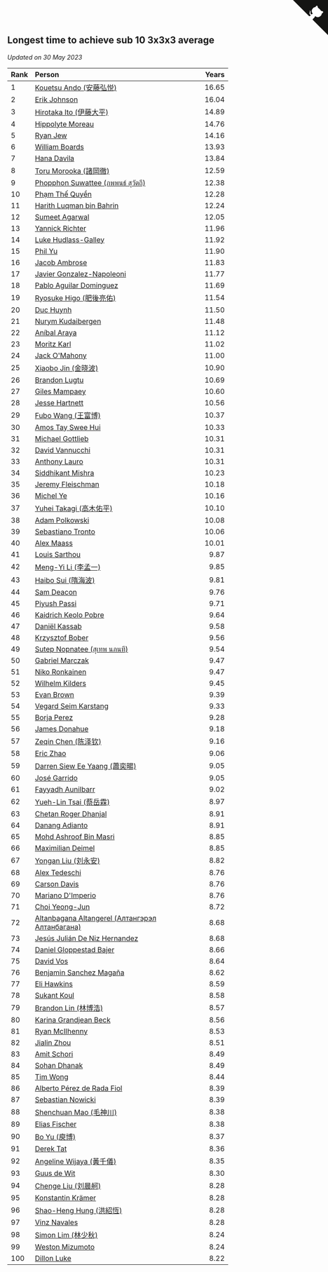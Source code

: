 ## Longest time to achieve sub 10 3x3x3 average

*Updated on 30 May 2023*

| Rank | Person | Years |
| :--- | :--- | ---: |
| 1 | [Kouetsu Ando (安藤弘悦)](https://www.worldcubeassociation.org/persons/2006ANDO01) | 16.65 |
| 2 | [Erik Johnson](https://www.worldcubeassociation.org/persons/2007JOHN02) | 16.04 |
| 3 | [Hirotaka Ito (伊藤大平)](https://www.worldcubeassociation.org/persons/2008ITOH01) | 14.89 |
| 4 | [Hippolyte Moreau](https://www.worldcubeassociation.org/persons/2008MORE02) | 14.76 |
| 5 | [Ryan Jew](https://www.worldcubeassociation.org/persons/2008JEWR01) | 14.16 |
| 6 | [William Boards](https://www.worldcubeassociation.org/persons/2009BOAR01) | 13.93 |
| 7 | [Hana Davila](https://www.worldcubeassociation.org/persons/2009DAVI01) | 13.84 |
| 8 | [Toru Morooka (諸岡徹)](https://www.worldcubeassociation.org/persons/2010MORO01) | 12.59 |
| 9 | [Phopphon Suwattee (ภพพนธ์ สุวัตถี)](https://www.worldcubeassociation.org/persons/2010SUWA03) | 12.38 |
| 10 | [Phạm Thế Quyền](https://www.worldcubeassociation.org/persons/2010PHAM08) | 12.28 |
| 11 | [Harith Luqman bin Bahrin](https://www.worldcubeassociation.org/persons/2010BAHR02) | 12.24 |
| 12 | [Sumeet Agarwal](https://www.worldcubeassociation.org/persons/2011AGAR05) | 12.05 |
| 13 | [Yannick Richter](https://www.worldcubeassociation.org/persons/2010RICH04) | 11.96 |
| 14 | [Luke Hudlass-Galley](https://www.worldcubeassociation.org/persons/2010HUDL01) | 11.92 |
| 15 | [Phil Yu](https://www.worldcubeassociation.org/persons/2010YUPH01) | 11.90 |
| 16 | [Jacob Ambrose](https://www.worldcubeassociation.org/persons/2010AMBR01) | 11.83 |
| 17 | [Javier Gonzalez-Napoleoni](https://www.worldcubeassociation.org/persons/2011GONZ04) | 11.77 |
| 18 | [Pablo Aguilar Dominguez](https://www.worldcubeassociation.org/persons/2010AGUI04) | 11.69 |
| 19 | [Ryosuke Higo (肥後亮佑)](https://www.worldcubeassociation.org/persons/2006HIGO01) | 11.54 |
| 20 | [Duc Huynh](https://www.worldcubeassociation.org/persons/2010HUYN02) | 11.50 |
| 21 | [Nurym Kudaibergen](https://www.worldcubeassociation.org/persons/2011KUDA01) | 11.48 |
| 22 | [Aníbal Araya](https://www.worldcubeassociation.org/persons/2011ARAY01) | 11.12 |
| 23 | [Moritz Karl](https://www.worldcubeassociation.org/persons/2008KARL02) | 11.02 |
| 24 | [Jack O'Mahony](https://www.worldcubeassociation.org/persons/2011OMAH01) | 11.00 |
| 25 | [Xiaobo Jin (金晓波)](https://www.worldcubeassociation.org/persons/2008JINX01) | 10.90 |
| 26 | [Brandon Lugtu](https://www.worldcubeassociation.org/persons/2012LUGT01) | 10.69 |
| 27 | [Giles Mampaey](https://www.worldcubeassociation.org/persons/2012MAMP01) | 10.60 |
| 28 | [Jesse Hartnett](https://www.worldcubeassociation.org/persons/2012HART03) | 10.56 |
| 29 | [Fubo Wang (王富博)](https://www.worldcubeassociation.org/persons/2007FUBO01) | 10.37 |
| 30 | [Amos Tay Swee Hui](https://www.worldcubeassociation.org/persons/2009SWEE01) | 10.33 |
| 31 | [Michael Gottlieb](https://www.worldcubeassociation.org/persons/2006GOTT01) | 10.31 |
| 32 | [David Vannucchi](https://www.worldcubeassociation.org/persons/2012VANN01) | 10.31 |
| 33 | [Anthony Lauro](https://www.worldcubeassociation.org/persons/2012LAUR02) | 10.31 |
| 34 | [Siddhikant Mishra](https://www.worldcubeassociation.org/persons/2012MISH01) | 10.23 |
| 35 | [Jeremy Fleischman](https://www.worldcubeassociation.org/persons/2005FLEI01) | 10.18 |
| 36 | [Michel Ye](https://www.worldcubeassociation.org/persons/2012YEMI01) | 10.16 |
| 37 | [Yuhei Takagi (高木佑平)](https://www.worldcubeassociation.org/persons/2008TAKA01) | 10.10 |
| 38 | [Adam Polkowski](https://www.worldcubeassociation.org/persons/2007POLK01) | 10.08 |
| 39 | [Sebastiano Tronto](https://www.worldcubeassociation.org/persons/2011TRON02) | 10.06 |
| 40 | [Alex Maass](https://www.worldcubeassociation.org/persons/2011MAAS01) | 10.01 |
| 41 | [Louis Sarthou](https://www.worldcubeassociation.org/persons/2012SART01) | 9.87 |
| 42 | [Meng-Yi Li (李孟一)](https://www.worldcubeassociation.org/persons/2011LIME01) | 9.85 |
| 43 | [Haibo Sui (隋海波)](https://www.worldcubeassociation.org/persons/2011SUIH01) | 9.81 |
| 44 | [Sam Deacon](https://www.worldcubeassociation.org/persons/2013DEAC01) | 9.76 |
| 45 | [Piyush Passi](https://www.worldcubeassociation.org/persons/2013PASS01) | 9.71 |
| 46 | [Kaidrich Keolo Pobre](https://www.worldcubeassociation.org/persons/2013POBR01) | 9.64 |
| 47 | [Daniël Kassab](https://www.worldcubeassociation.org/persons/2012KASS01) | 9.58 |
| 48 | [Krzysztof Bober](https://www.worldcubeassociation.org/persons/2013BOBE01) | 9.56 |
| 49 | [Sutep Nopnatee (สุเทพ นภนที)](https://www.worldcubeassociation.org/persons/2010NOPN01) | 9.54 |
| 50 | [Gabriel Marczak](https://www.worldcubeassociation.org/persons/2013MARC03) | 9.47 |
| 51 | [Niko Ronkainen](https://www.worldcubeassociation.org/persons/2010RONK01) | 9.47 |
| 52 | [Wilhelm Kilders](https://www.worldcubeassociation.org/persons/2010KILD02) | 9.45 |
| 53 | [Evan Brown](https://www.worldcubeassociation.org/persons/2013BROW04) | 9.39 |
| 54 | [Vegard Seim Karstang](https://www.worldcubeassociation.org/persons/2009SEIM02) | 9.33 |
| 55 | [Borja Perez](https://www.worldcubeassociation.org/persons/2013PERE05) | 9.28 |
| 56 | [James Donahue](https://www.worldcubeassociation.org/persons/2010DONA01) | 9.18 |
| 57 | [Zeqin Chen (陈泽钦)](https://www.worldcubeassociation.org/persons/2010CHEN37) | 9.16 |
| 58 | [Eric Zhao](https://www.worldcubeassociation.org/persons/2010ZHAO19) | 9.06 |
| 59 | [Darren Siew Ee Yaang (蕭奕暘)](https://www.worldcubeassociation.org/persons/2009SIEW01) | 9.05 |
| 60 | [José Garrido](https://www.worldcubeassociation.org/persons/2009GARR01) | 9.05 |
| 61 | [Fayyadh Aunilbarr](https://www.worldcubeassociation.org/persons/2010AUNI01) | 9.02 |
| 62 | [Yueh-Lin Tsai (蔡岳霖)](https://www.worldcubeassociation.org/persons/2006TSAI03) | 8.97 |
| 63 | [Chetan Roger Dhanjal](https://www.worldcubeassociation.org/persons/2014DHAN01) | 8.91 |
| 64 | [Danang Adianto](https://www.worldcubeassociation.org/persons/2013DANA01) | 8.91 |
| 65 | [Mohd Ashroof Bin Masri](https://www.worldcubeassociation.org/persons/2009MASR01) | 8.85 |
| 66 | [Maximilian Deimel](https://www.worldcubeassociation.org/persons/2010DEIM01) | 8.85 |
| 67 | [Yongan Liu (刘永安)](https://www.worldcubeassociation.org/persons/2009LIUY08) | 8.82 |
| 68 | [Alex Tedeschi](https://www.worldcubeassociation.org/persons/2014TEDE01) | 8.76 |
| 69 | [Carson Davis](https://www.worldcubeassociation.org/persons/2014DAVI06) | 8.76 |
| 70 | [Mariano D'Imperio](https://www.worldcubeassociation.org/persons/2009DIMP01) | 8.76 |
| 71 | [Choi Yeong-Jun](https://www.worldcubeassociation.org/persons/2013YEON01) | 8.72 |
| 72 | [Altanbagana Altangerel (Алтангэрэл Алтанбагана)](https://www.worldcubeassociation.org/persons/2013ALTA01) | 8.68 |
| 73 | [Jesús Julián De Niz Hernandez](https://www.worldcubeassociation.org/persons/2014HERN12) | 8.68 |
| 74 | [Daniel Gloppestad Bajer](https://www.worldcubeassociation.org/persons/2009GLOP01) | 8.66 |
| 75 | [David Vos](https://www.worldcubeassociation.org/persons/2008VOSD01) | 8.64 |
| 76 | [Benjamin Sanchez Magaña](https://www.worldcubeassociation.org/persons/2014MAGA02) | 8.62 |
| 77 | [Eli Hawkins](https://www.worldcubeassociation.org/persons/2014HAWK01) | 8.59 |
| 78 | [Sukant Koul](https://www.worldcubeassociation.org/persons/2014KOUL01) | 8.58 |
| 79 | [Brandon Lin (林博浩)](https://www.worldcubeassociation.org/persons/2011LINB01) | 8.57 |
| 80 | [Karina Grandjean Beck](https://www.worldcubeassociation.org/persons/2010BECK01) | 8.56 |
| 81 | [Ryan McIlhenny](https://www.worldcubeassociation.org/persons/2010MCIL02) | 8.53 |
| 82 | [Jialin Zhou](https://www.worldcubeassociation.org/persons/2013ZHOU19) | 8.51 |
| 83 | [Amit Schori](https://www.worldcubeassociation.org/persons/2014SCHO03) | 8.49 |
| 84 | [Sohan Dhanak](https://www.worldcubeassociation.org/persons/2014DHAN03) | 8.49 |
| 85 | [Tim Wong](https://www.worldcubeassociation.org/persons/2007WONG02) | 8.44 |
| 86 | [Alberto Pérez de Rada Fiol](https://www.worldcubeassociation.org/persons/2011FIOL01) | 8.39 |
| 87 | [Sebastian Nowicki](https://www.worldcubeassociation.org/persons/2014NOWI01) | 8.39 |
| 88 | [Shenchuan Mao (毛神川)](https://www.worldcubeassociation.org/persons/2011MAOS01) | 8.38 |
| 89 | [Elias Fischer](https://www.worldcubeassociation.org/persons/2013FISC01) | 8.38 |
| 90 | [Bo Yu (庾博)](https://www.worldcubeassociation.org/persons/2013YUBO01) | 8.37 |
| 91 | [Derek Tat](https://www.worldcubeassociation.org/persons/2009TATD01) | 8.36 |
| 92 | [Angeline Wijaya (黃千儀)](https://www.worldcubeassociation.org/persons/2011WIJA03) | 8.35 |
| 93 | [Guus de Wit](https://www.worldcubeassociation.org/persons/2008WITG01) | 8.30 |
| 94 | [Chenge Liu (刘晨舸)](https://www.worldcubeassociation.org/persons/2011LIUC02) | 8.28 |
| 95 | [Konstantin Krämer](https://www.worldcubeassociation.org/persons/2014KRAM02) | 8.28 |
| 96 | [Shao-Heng Hung (洪紹恆)](https://www.worldcubeassociation.org/persons/2011HUNG02) | 8.28 |
| 97 | [Vinz Navales](https://www.worldcubeassociation.org/persons/2014NAVA04) | 8.28 |
| 98 | [Simon Lim (林少秋)](https://www.worldcubeassociation.org/persons/2008LIMS01) | 8.24 |
| 99 | [Weston Mizumoto](https://www.worldcubeassociation.org/persons/2008MIZU01) | 8.24 |
| 100 | [Dillon Luke](https://www.worldcubeassociation.org/persons/2014LUKE01) | 8.22 |


<a href="https://github.com/JustinTimeCuber/wca_statistics" class="github-corner" aria-label="View source on Github"><svg width="80" height="80" viewBox="0 0 250 250" style="fill:#151513; color:#fff; position: absolute; top: 0; border: 0; right: 0;" aria-hidden="true"><path d="M0,0 L115,115 L130,115 L142,142 L250,250 L250,0 Z"></path><path d="M128.3,109.0 C113.8,99.7 119.0,89.6 119.0,89.6 C122.0,82.7 120.5,78.6 120.5,78.6 C119.2,72.0 123.4,76.3 123.4,76.3 C127.3,80.9 125.5,87.3 125.5,87.3 C122.9,97.6 130.6,101.9 134.4,103.2" fill="currentColor" style="transform-origin: 130px 106px;" class="octo-arm"></path><path d="M115.0,115.0 C114.9,115.1 118.7,116.5 119.8,115.4 L133.7,101.6 C136.9,99.2 139.9,98.4 142.2,98.6 C133.8,88.0 127.5,74.4 143.8,58.0 C148.5,53.4 154.0,51.2 159.7,51.0 C160.3,49.4 163.2,43.6 171.4,40.1 C171.4,40.1 176.1,42.5 178.8,56.2 C183.1,58.6 187.2,61.8 190.9,65.4 C194.5,69.0 197.7,73.2 200.1,77.6 C213.8,80.2 216.3,84.9 216.3,84.9 C212.7,93.1 206.9,96.0 205.4,96.6 C205.1,102.4 203.0,107.8 198.3,112.5 C181.9,128.9 168.3,122.5 157.7,114.1 C157.9,116.9 156.7,120.9 152.7,124.9 L141.0,136.5 C139.8,137.7 141.6,141.9 141.8,141.8 Z" fill="currentColor" class="octo-body"></path></svg></a><style>.github-corner:hover .octo-arm{animation:octocat-wave 560ms ease-in-out}@keyframes octocat-wave{0%,100%{transform:rotate(0)}20%,60%{transform:rotate(-25deg)}40%,80%{transform:rotate(10deg)}}@media (max-width:500px){.github-corner:hover .octo-arm{animation:none}.github-corner .octo-arm{animation:octocat-wave 560ms ease-in-out}}</style>
